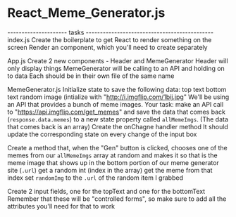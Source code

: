 # React_Meme_Generator.js

--------------------- tasks ---------------------------------------------
index.js
Create the boilerplate to get React to render something on the screen
Render an <App /> component, which you'll need to create separately

App.js
Create 2 new components - Header and MemeGenerator
Header will only display things
MemeGenerator will be calling to an API and holding on to data
Each should be in their own file of the same name

MemeGenerator.js
Initialize state to save the following data:
      top text
      bottom text
      random image (intialize with "http://i.imgflip.com/1bij.jpg"
We'll be using an API that provides a bunch of meme images.
Your task:
make an API call to "https://api.imgflip.com/get_memes" and save the 
data that comes back (`response.data.memes`) to a new state property
called `allMemeImgs`. (The data that comes back is an array)
Create the onChagne handler method
It should update the corresponding state on every change of the input box

Create a method that, when the "Gen" button is clicked, chooses one of the
memes from our `allMemeImgs` array at random and makes it so that is the
meme image that shows up in the bottom portion of our meme generator site (`.url`)
    get a random int (index in the array)
    get the meme from that index
    set `randomImg` to the `.url` of the random item I grabbed

Create 2 input fields, one for the topText and one for the bottomText
Remember that these will be "controlled forms", so make sure to add
all the attributes you'll need for that to work
